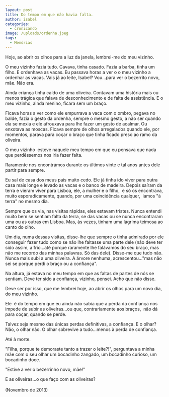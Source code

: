 ```yaml
---
layout: post
title: Do tempo em que não havia falta.
author: isabel
categories:
  - cronicando
image: /uploads/ordenha.jpeg
tags:
  - Memórias
---
```

Hoje, ao abrir os olhos para a luz da janela, lembrei-me do meu vizinho.

O meu vizinho fazia tudo. Cavava, tinha casado. Fazia a barba, tinha um filho. E ordenhava as vacas. Eu passava horas a ver o o meu vizinho a ordenhar as vacas. Vais j&aacute; ao leite, Isabel? Vou...para ver o bezerrito novo, m&atilde;e. N&atilde;o era.

Ainda crian&ccedil;a tinha ca&iacute;do de uma oliveira. Contavam uma hist&oacute;ria mais ou menos tr&aacute;gica que falava de desconhecimento e de falta de assist&ecirc;ncia. E o meu vizinho, ainda menino, ficara sem um bra&ccedil;o.

Ficava horas a ver como ele empurrava a vaca com o ombro, pegava no balde, fazia o gesto da ordenha, sempre o mesmo gesto, a n&atilde;o ser quando ela se mexia e ele afrouxava para lhe fazer um gesto de acalmar. Ou enxotava as moscas. Ficava sempre de olhos arregalados quando ele, por momentos, parava para co&ccedil;ar o bra&ccedil;o que tinha ficado preso ao ramo da oliveira.

O meu vizinho&nbsp; esteve naquele meu tempo em que eu pensava que nada que perd&ecirc;ssemos nos iria fazer falta.

Raramente nos encontr&aacute;mos durante os &uacute;ltimos vinte e tal anos antes dele partir para sempre.&nbsp;

Eu sa&iacute; de casa dos meus pais muito cedo. Ele j&aacute; tinha ido viver para outra casa mais longe e levado as vacas e o banco de madeira. Depois sa&iacute;ram da terra e vieram viver para Lisboa, ele, a mulher e o filho,&nbsp; e s&oacute; os encontrava, muito esporadicamente, quando, por uma coincid&ecirc;ncia qualquer,&nbsp; iamos "&agrave; terra" no mesmo dia.&nbsp;

Sempre que os via, nas visitas r&aacute;pidas, eles estavam tristes. Nunca entendi muito bem se sentiam falta da terra, se das vacas ou se nunca encontraram uma ou as outras em Lisboa. Mas, &agrave;s vezes, tinham uma l&aacute;grima teimosa ao canto do olho.

Um dia, numa dessas visitas, disse-lhe que sempre o tinha admirado por ele conseguir fazer tudo como se n&atilde;o lhe faltasse uma parte dele (n&atilde;o deve ter sido assim, a frio...até porque raramente lhe fal&aacute;vamos do seu bra&ccedil;o, mas n&atilde;o me recordo das minhas palavras. S&oacute; das dele). Disse-me que tudo n&atilde;o. Nunca mais subi a uma oliveira. A &aacute;rvore nenhuma, acrescentou..."mas n&atilde;o sei se porque perdi o bra&ccedil;o ou a confian&ccedil;a".

Na altura, j&aacute; estava no meu tempo em que as faltas de partes de n&oacute;s se sentiam. Deve ter sido a confian&ccedil;a, vizinho, pensei. Acho que n&atilde;o disse.

Deve ser por isso, que me lembrei hoje, ao abrir os olhos para um novo dia, do meu vizinho.&nbsp;

Ele&nbsp; é do tempo em que eu ainda n&atilde;o sabia que a perda da confian&ccedil;a nos impede de subir as oliveiras...ou que, contrariamente aos bra&ccedil;os,&nbsp; n&atilde;o d&aacute; para co&ccedil;ar, quando se perde.&nbsp;

Talvez seja mesmo das &uacute;nicas perdas definitivas, a confian&ccedil;a. E o olhar? N&atilde;o, o olhar n&atilde;o. O olhar sobrevive a tudo...menos &agrave; perda de confian&ccedil;a.&nbsp;

Até &agrave; morte.&nbsp;

"Filha, porque te demoraste tanto a trazer o leite?\!", perguntava a minha m&atilde;e com o seu olhar um bocadinho zangado, um bocadinho curioso, um bocadinho doce.

"Estive a ver o bezerrinho novo, m&atilde;e\!"

E as oliveiras...o que fa&ccedil;o com as oliveiras?<br><br>(Novembro de 2013)

